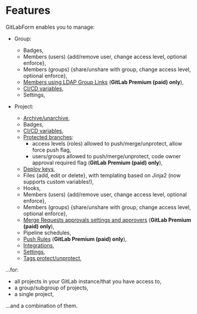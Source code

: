 # Features

GitLabForm enables you to manage:

* Group:
    * Badges,
    * Members (users) {add/remove user, change access level, optional enforce},
    * Members (groups) {share/unshare with group, change access level, optional enforce},
    * [Members using LDAP Group Links](reference/group_ldap_links.md) (**GitLab Premium (paid) only**),
    * [CI/CD variables](reference/ci_cd_variables.md),
    * Settings,

* Project:
    * [Archive/unarchive](reference/archive_unarchive.md),
    * Badges,
    * [CI/CD variables](reference/ci_cd_variables.md),
    * [Protected branches](reference/protected_branches.md):
        * access levels (roles) allowed to push/merge/unprotect, allow force push flag,
        * users/groups allowed to push/merge/unprotect, code owner approval required flag (**GitLab Premium (paid) only**),
    * [Deploy keys](reference/deploy_keys.md),
    * Files {add, edit or delete}, with templating based on Jinja2 (now supports custom variables!),
    * Hooks,
    * Members (users) {add/remove user, change access level, optional enforce},
    * Members (groups) {share/unshare with group, change access level, optional enforce},
    * [Merge Requests approvals settings and approvers](reference/merge_requests.md) (**GitLab Premium (paid) only**),
    * Pipeline schedules,
    * [Push Rules](reference/push_rules.md) (**GitLab Premium (paid) only**),
    * [Integrations](reference/integrations.md),
    * [Settings](reference/project_settings.md),
    * [Tags protect/unprotect](reference/tags_protection.md),

...for:

* all projects in your GitLab instance/that you have access to,
* a group/subgroup of projects,
* a single project,

...and a combination of them.
